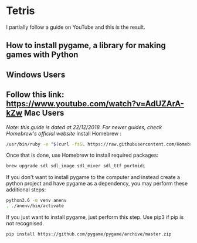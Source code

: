 # Tetris
I partially follow a guide on YouTube and this is the result.

## How to install pygame, a library for making games with Python
Windows Users
---
Follow this link: https://www.youtube.com/watch?v=AdUZArA-kZw
Mac Users
---
*Note: this guide is dated at 22/12/2018. For newer guides, check Homebrew's official website*
Install Homebrew :
```bash
/usr/bin/ruby -e "$(curl -fsSL https://raw.githubusercontent.com/Homebrew/install/master/install)"
```
Once that is done, use Homebrew to install required packages:
```Bash
brew upgrade sdl sdl_image sdl_mixer sdl_ttf portmidi
```
If you don't want to install pygame to the computer and instead create a python project and have pygame as a dependency, you may perform these additional steps:
```bash
python3.6 -m venv anenv
. ./anenv/bin/activate
```
If you just want to install pygame, just perform this step. Use pip3 if pip is not recognised.
```bash
pip install https://github.com/pygame/pygame/archive/master.zip
```
